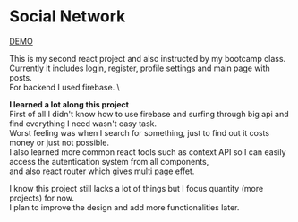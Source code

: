 # Social Network
[DEMO](https://haim-social-network.netlify.app)

This is my second react project and also instructed by my bootcamp class. \
Currently it includes login, register, profile settings and main page with posts. \
For backend I used firebase. \

**I learned a lot along this project** \
First of all I didn't know how to use firebase and surfing through big api and find everything I need wasn't easy task.\
Worst feeling was when I search for something, just to find out it costs money or just not possible.\
I also learned more common react tools such as context API so I can easily access the autentication system from all components, \
and also react router which gives multi page effet.


I know this project still lacks a lot of things but I focus quantity (more projects) for now. \
I plan to improve the design and add more functionalities later.


